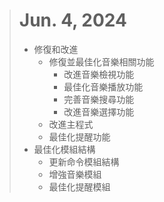 > # Jun. 4, 2024
> 
> - 修復和改進
>   - 修復並最佳化音樂相關功能
>     - 改進音樂檢視功能
>     - 最佳化音樂播放功能
>     - 完善音樂搜尋功能
>     - 改進音樂選擇功能
>   - 改進主程式
>   - 最佳化提醒功能
> - 最佳化模組結構
>   - 更新命令模組結構
>   - 增強音樂模組
>   - 最佳化提醒模組
